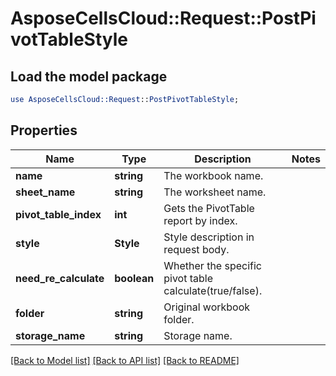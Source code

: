 # AsposeCellsCloud::Request::PostPivotTableStyle 

## Load the model package
```perl
use AsposeCellsCloud::Request::PostPivotTableStyle;
```

## Properties
Name | Type | Description | Notes
------------ | ------------- | ------------- | -------------
**name** | **string** | The workbook name. |
**sheet_name** | **string** | The worksheet name. |
**pivot_table_index** | **int** | Gets the PivotTable report by index. |
**style** | **Style** | Style description in request body. |
**need_re_calculate** | **boolean** | Whether the specific pivot table calculate(true/false). |
**folder** | **string** | Original workbook folder. |
**storage_name** | **string** | Storage name. |  

[[Back to Model list]](../README.md#documentation-for-requests) [[Back to API list]](../README.md#documentation-for-api-endpoints) [[Back to README]](../README.md)

